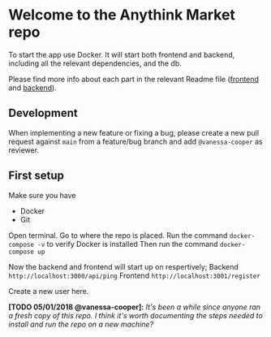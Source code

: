 # Welcome to the Anythink Market repo

To start the app use Docker. It will start both frontend and backend, including all the relevant dependencies, and the db.

Please find more info about each part in the relevant Readme file ([frontend](frontend/readme.md) and [backend](backend/README.md)).

## Development

When implementing a new feature or fixing a bug, please create a new pull request against `main` from a feature/bug branch and add `@vanessa-cooper` as reviewer.

## First setup
Make sure you have 
- Docker
- Git

Open terminal. Go to where the repo is placed.
Run the command `docker-compose -v` to verify Docker is installed
Then run the command `docker-compose up`

Now the backend and frontend will start up on respertively;
Backend `http://localhost:3000/api/ping`
Frontend `http://localhost:3001/register`

Create a new user here.


**[TODO 05/01/2018 @vanessa-cooper]:** _It's been a while since anyone ran a fresh copy of this repo. I think it's worth documenting the steps needed to install and run the repo on a new machine?_
